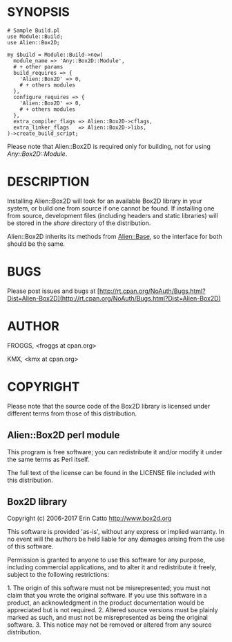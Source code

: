 # SYNOPSIS

    # Sample Build.pl
    use Module::Build;
    use Alien::Box2D;

    my $build = Module::Build->new(
      module_name => 'Any::Box2D::Module',
      # + other params
      build_requires => {
        'Alien::Box2D' => 0,
        # + others modules
      },
      configure_requires => {
        'Alien::Box2D' => 0,
        # + others modules
      },
      extra_compiler_flags => Alien::Box2D->cflags,
      extra_linker_flags   => Alien::Box2D->libs,
    )->create_build_script;

Please note that Alien::Box2D is required only for building, not for using
_Any::Box2D::Module_.

# DESCRIPTION

Installing Alien::Box2D will look for an available Box2D library in your system,
or build one from source if one cannot be found. If installing one from source,
development files (including headers and static libraries) will be stored in
the _share_ directory of the distribution.

Alien::Box2D inherits its methods from [Alien::Base](https://metacpan.org/pod/Alien::Base), so the interface for both
should be the same.

# BUGS

Please post issues and bugs at [http://rt.cpan.org/NoAuth/Bugs.html?Dist=Alien-Box2D](http://rt.cpan.org/NoAuth/Bugs.html?Dist=Alien-Box2D)

# AUTHOR

FROGGS, &lt;froggs at cpan.org>

KMX, &lt;kmx at cpan.org>

# COPYRIGHT

Please note that the source code of the Box2D library is licensed under
different terms from those of this distribution.

## Alien::Box2D perl module

This program is free software; you can redistribute it and/or modify it under
the same terms as Perl itself.

The full text of the license can be found in the LICENSE file included with
this distribution.

## Box2D library

Copyright (c) 2006-2017 Erin Catto http://www.box2d.org

This software is provided 'as-is', without any express or implied
warranty. In no event will the authors be held liable for any damages
arising from the use of this software.

Permission is granted to anyone to use this software for any purpose,
including commercial applications, and to alter it and redistribute it
freely, subject to the following restrictions:

1\. The origin of this software must not be misrepresented; you must not
   claim that you wrote the original software. If you use this software
   in a product, an acknowledgment in the product documentation would be
   appreciated but is not required.
2\. Altered source versions must be plainly marked as such, and must not be
   misrepresented as being the original software.
3\. This notice may not be removed or altered from any source distribution.

